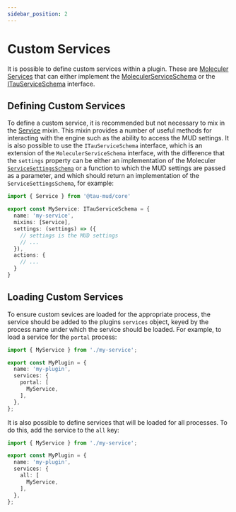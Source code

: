 ```yaml
---
sidebar_position: 2
---
```


# Custom Services
It is possible  to define custom services within a plugin. These are [Moleculer Services](https://moleculer.services/docs/0.14/services.html)
that can either implement the [MoleculerServiceSchema](https://moleculer.services/docs/0.14/services.html#service-schema)
or the [ITauServiceSchema](/docs/api/interfaces/tau_mud_core.itauserviceschema) interface.

## Defining Custom Services
To define a custom service, it is recommended but not necessary to mix in the [Service](/docs/api/modules/tau_mud_core#servicemixin)
mixin. This mixin provides a number of useful methods for interacting with the engine such as the ability to access the
MUD settings. It is also possible to use the `ITauServiceSchema` interface, which is an extension of the
`MoleculerServiceSchema` interface, with the difference that the `settings` property can be either an implementation
of the Moleculer [`ServiceSettingsSchema`](https://moleculer.services/docs/0.14/services.html#service-settings-schema) or
a function to which the MUD settings are passed as a parameter, and which should return an implementation of the 
`ServiceSettingsSchema`, for example:

```typescript
import { Service } from '@tau-mud/core'

export const MyService: ITauServiceSchema = {
  name: 'my-service',
  mixins: [Service],
  settings: (settings) => ({
    // settings is the MUD settings
    // ...
  }),
  actions: {
    // ...
  }
}
```


## Loading Custom Services
To ensure custom sevices are loaded for the appropriate process, the service should be added to the plugins `services`
object, keyed by the process name under which the service should be loaded. For example, to load a service for the
`portal` process:

```typescript
import { MyService } from './my-service';

export const MyPlugin = {
  name: 'my-plugin',
  services: {
    portal: [
      MyService,
    ],
  },
};
```

It is also possible to define services that will be loaded for all processes. To do this, add the service to the `all`
key:

```typescript
import { MyService } from './my-service';

export const MyPlugin = {
  name: 'my-plugin',
  services: {
    all: [
      MyService,
    ],
  },
};
```